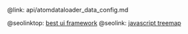 @link: api/atomdataloader_data_config.md

@seolinktop: [best ui framework](https://webix.com)
@seolink: [javascript treemap](https://webix.com/widget/treemap/)